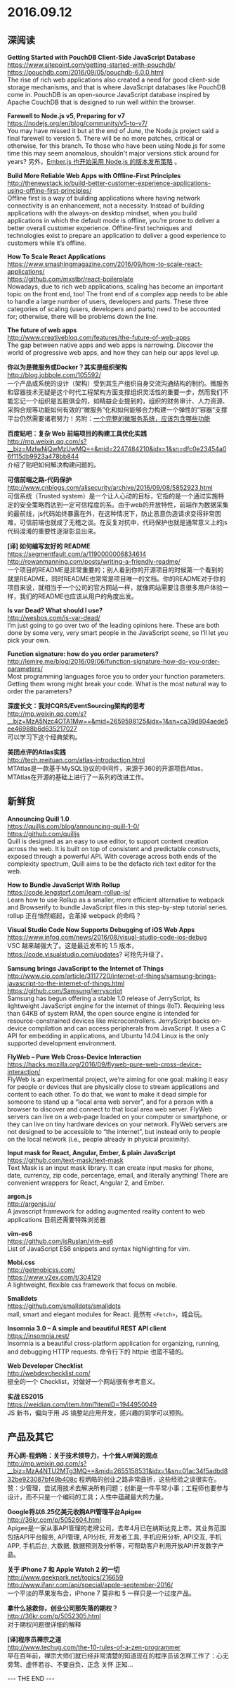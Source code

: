 2016.09.12  
========  

## 深阅读

**Getting Started with PouchDB Client-Side JavaScript Database**  
https://www.sitepoint.com/getting-started-with-pouchdb/  
https://pouchdb.com/2016/09/05/pouchdb-6.0.0.html  
The rise of rich web applications also created a need for good client-side storage mechanisms, and that is where JavaScript databases like PouchDB come in. PouchDB is an open-source JavaScript database inspired by Apache CouchDB that is designed to run well within the browser.

**Farewell to Node.js v5, Preparing for v7**  
https://nodejs.org/en/blog/community/v5-to-v7/  
You may have missed it but at the end of June, the Node.js project said a final farewell to version 5. There will be no more patches, critical or otherwise, for this branch. To those who have been using Node.js for some time this may seem anomalous, shouldn't major versions stick around for years? 另外，[Ember.js 也开始采用 Node.js 的版本发布策略](http://emberjs.com/blog/2016/09/07/ember-node-lts-support.html) 。

**Build More Reliable Web Apps with Offline-First Principles**  
http://thenewstack.io/build-better-customer-experience-applications-using-offline-first-principles/  
Offline first is a way of building applications where having network connectivity is an enhancement, not a necessity. Instead of building applications with the always-on desktop mindset, when you build applications in which the default mode is offline, you’re prone to deliver a better overall customer experience. Offline-first techniques and technologies exist to prepare an application to deliver a good experience to customers while it’s offline.

**How To Scale React Applications**  
https://www.smashingmagazine.com/2016/09/how-to-scale-react-applications/  
https://github.com/mxstbr/react-boilerplate  
Nowadays, due to rich web applications, scaling has become an important topic on the front end, too! The front end of a complex app needs to be able to handle a large number of users, developers and parts. These three categories of scaling (users, developers and parts) need to be accounted for; otherwise, there will be problems down the line.

**The future of web apps**  
http://www.creativebloq.com/features/the-future-of-web-apps  
The gap between native apps and web apps is narrowing. Discover the world of progressive web apps, and how they can help our apps level up.

**你以为是微服务或Docker？其实是组织架构**  
http://blog.jobbole.com/105592/  
一个产品或系统的设计（架构）受到其生产组织自身交流沟通结构的制约。微服务和容器技术无疑是这个时代工程架构方面支撑组织灵活性的重要一步，然而我们不能忘记一个组织是五脏俱全的，如精益企业提到的，组织的财务审计、人力资源、采购合规等功能如何有效的“微服务”化和如何能够合力构建一个弹性的“容器”支撑平台仍然需要诸君努力！另附：[一个完整的微服务系统，应该包含哪些功能](http://mp.weixin.qq.com/s?__biz=MjM5MDE0Mjc4MA==&mid=2650994005&idx=1&sn=63dafd5c7a9c0a1a72b49e74b21a958b)

**百度贴吧：复杂 Web 前端项目的构建工具优化实践**  
http://mp.weixin.qq.com/s?__biz=MzIwNjQwMzUwMQ==&mid=2247484210&idx=1&sn=dfc0e23454a06f115db9923a478bb844  
介绍了贴吧如何解决构建问题的。

**可信前端之路-代码保护**  
http://www.cnblogs.com/alisecurity/archive/2016/09/08/5852923.html  
可信系统（Trusted system）是一个让人心动的目标，它指的是一个通过实施特定的安全策略而达到一定可信程度的系。由于web的开放特性，前端作为数据采集的最前线，js代码始终暴露在外，在这种情况下，防止恶意伪造请求变得非常困难，可信前端也就成了无稽之谈。在反复对抗中，代码保护也就是通常意义上的js代码混淆的重要性逐渐彰显出来。

**[译] 如何编写友好的 README**  
https://segmentfault.com/a/1190000006834614  
http://rowanmanning.com/posts/writing-a-friendly-readme/  
一个项目的README是非常重要的；别人看到你的开源项目的时候第一个看到的就是README，同时README也常常是项目唯一的文档。你的README对于你的项目来说，就相当于一个公司的官方网站一样，就像网站需要注意很多用户体验一样，我们的README也应该从用户的角度出发。

**Is var Dead? What should I use?**  
http://wesbos.com/is-var-dead/  
I’m just going to go over two of the leading opinions here. These are both done by some very, very smart people in the JavaScript scene, so I’ll let you pick your own.

**Function signature: how do you order parameters?**  
http://lemire.me/blog/2016/09/06/function-signature-how-do-you-order-parameters/  
Most programming languages force you to order your function parameters. Getting them wrong might break your code. What is the most natural way to order the parameters?

**深度长文：我对CQRS/EventSourcing架构的思考**  
http://mp.weixin.qq.com/s?__biz=MzA5Nzc4OTA1Mw==&mid=2659598125&idx=1&sn=ca39d804aede5ee46988b6d635217027  
可以学习下这个经典架构。

**美团点评的Atlas实践**  
http://tech.meituan.com/atlas-introduction.html  
MTAtlas是一款基于MySQL协议的中间件，来源于360的开源项目Atlas，MTAtlas在开源的基础上进行了一系列的改进工作。

## 新鲜货

**Announcing Quill 1.0**  
https://quilljs.com/blog/announcing-quill-1-0/  
https://github.com/quilljs  
Quill is designed as an easy to use editor, to support content creation across the web. It is built on top of consistent and predictable constructs, exposed through a powerful API. With coverage across both ends of the complexity spectrum, Quill aims to be the defacto rich text editor for the web.

**How to Bundle JavaScript With Rollup**  
https://code.lengstorf.com/learn-rollup-js/  
Learn how to use Rollup as a smaller, more efficient alternative to webpack and Browserify to bundle JavaScript files in this step-by-step tutorial series. rollup 正在悄然崛起，会革掉 webpack 的命吗？

**Visual Studio Code Now Supports Debugging of iOS Web Apps**  
https://www.infoq.com/news/2016/08/visual-studio-code-ios-debug  
VSC 越来越强大了。这是最近发布的 1.5 版本， https://code.visualstudio.com/updates? 可抢先升级了。

**Samsung brings JavaScript to the Internet of Things**  
http://www.cio.com/article/3117720/internet-of-things/samsung-brings-javascript-to-the-internet-of-things.html  
https://github.com/Samsung/jerryscript  
Samsung has begun offering a stable 1.0 release of JerryScript, its lightweight JavaScript engine for the internet of things (IoT). Requiring less than 64KB of system RAM, the open source engine is intended for resource-constrained devices like microcontrollers. JerryScript backs on-device compilation and can access peripherals from JavaScript. It uses a C API for embedding in applications, and Ubuntu 14.04 Linux is the only supported development environment.

**FlyWeb – Pure Web Cross-Device Interaction**  
https://hacks.mozilla.org/2016/09/flyweb-pure-web-cross-device-interaction/  
FlyWeb is an experimental project, we’re aiming for one goal: making it easy for people or devices that are physically close to stream applications and content to each other.  To do that, we want to make it dead simple for someone to stand up a “local area web server”, and for a person with a browser to discover and connect to that local area web server. FlyWeb servers can live on a web-page loaded on your computer or smartphone, or they can live on tiny hardware devices on your network.  FlyWeb servers are not designed to be accessible to “the internet”, but instead only to people on the local network (i.e., people already in physical proximity).

**Input mask for React, Angular, Ember, & plain JavaScript**  
https://github.com/text-mask/text-mask  
Text Mask is an input mask library. It can create input masks for phone, date, currency, zip code, percentage, email, and literally anything! There are convenient wrappers for React, Angular 2, and Ember.

**argon.js**  
http://argonjs.io/  
A javascript framework for adding augmented reality content to web applications
目前还需要特殊浏览器

**vim-es6**  
https://github.com/isRuslan/vim-es6  
List of JavaScript ES6 snippets and syntax highlighting for vim.

**Mobi.css**  
http://getmobicss.com/  
https://www.v2ex.com/t/304129  
A lightweight, flexible css framework that focus on mobile.

**Smalldots**  
https://github.com/smalldots/smalldots  
mall, smart and elegant modules for React. 竟然有 `<Fetch>`，城会玩。

**Insomnia 3.0 – A simple and beautiful REST API client**  
https://insomnia.rest/  
Insomnia is a beautiful cross-platform application for organizing, running, and debugging HTTP requests. 命令行下的 httpie 也蛮不错的。

**Web Developer Checklist**  
http://webdevchecklist.com/  
挺全的一个 Checklist，对做好一个网站很有参考意义。

**实战 ES2015**  
https://weidian.com/item.html?itemID=1944950049  
JS 新书，偏向于用 JS 搞整站应用开发，感兴趣的同学可以预购。

## 产品及其它

**开心网-程炳皓：关于技术领导力，十个耸人听闻的观点**  
http://mp.weixin.qq.com/s?__biz=MzA4NTU2MTg3MQ==&mid=2655158531&idx=1&sn=01ac34f5adbd832be923087bf49b408c
程炳皓的创业之路非常曲折，这些经验之谈很实在。赞：少管理，尝试用技术去解决所有问题；创新是一件平常小事；工程师也要参与设计，而不只是一个编码的工具；人性中蕴藏最大的力量。

**Google将以6.25亿美元收购API管理平台Apigee**  
http://36kr.com/p/5052604.html  
Apigee是一家从事API管理的老牌公司，去年4月已在纳斯达克上市。其业务范围包括API平台服务, API管理, API分析, 开发者工具, 手机应用分析, API交互, 手机APP, 手机后台, 大数据, 数据预测及分析等，可帮助客户利用开放API开发数字产品。

**关于 iPhone 7 和 Apple Watch 2 的一切**  
http://www.geekpark.net/topics/216659  
http://www.ifanr.com/api/special/apple-september-2016/  
一个平淡的苹果发布会，iPhone 7 莫非和 5 一样只是一个过度产品。

**拿什么拯救你，创业公司那失落的期权？**  
http://36kr.com/p/5052305.html  
对于期权问题很详细的解释

**[译]程序员禅宗之道**  
http://www.techug.com/the-10-rules-of-a-zen-programmer  
早在百年前，禅宗大师们就已经非常清楚的知道现在的程序员该怎样工作了：心无旁骛、虚怀若谷、不要自负、正念 关怀 正知...

--- THE END ---